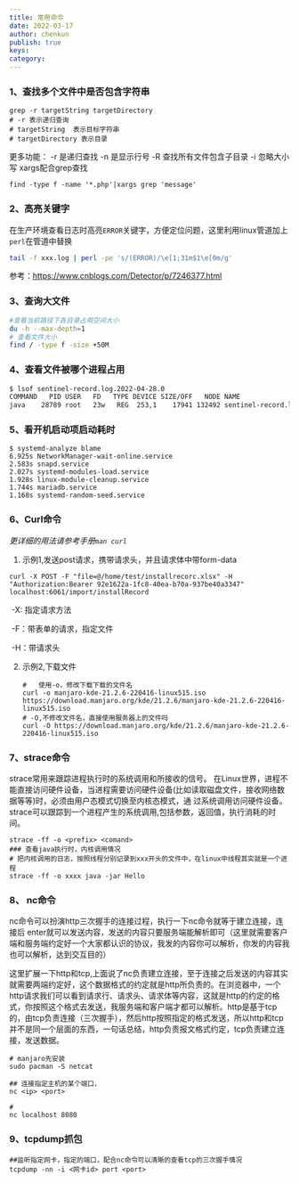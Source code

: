 ```yaml
---
title: 常用命令
date: 2022-03-17
author: chenkun
publish: true
keys:
category:
---
```


<!--more-->
### 1、查找多个文件中是否包含字符串

```shell
grep -r targetString targetDirectory
# -r 表示递归查询
# targetString  表示目标字符串
# targetDirectory 表示目录
```

更多功能：
-r 是递归查找
-n 是显示行号
-R 查找所有文件包含子目录
-i 忽略大小写
xargs配合grep查找

```shell
find -type f -name '*.php'|xargs grep 'message'
```

### 2、高亮关键字

在生产环境查看日志时高亮`ERROR`关键字，方便定位问题，这里利用linux管道加上`perl`在管道中替换

```bash
tail -f xxx.log | perl -pe 's/(ERROR)/\e[1;31m$1\e[0m/g'  
```

参考：https://www.cnblogs.com/Detector/p/7246377.html

### 3、查询大文件

```bash
#查看当前路径下各目录占用空间大小
du -h --max-depth=1
# 查看文件大小
find / -type f -size +50M
```

### 4、查看文件被哪个进程占用

```bash
$ lsof sentinel-record.log.2022-04-28.0
COMMAND   PID USER   FD   TYPE DEVICE SIZE/OFF   NODE NAME
java    28789 root   23w   REG  253,1    17941 132492 sentinel-record.log.2022-04-28.0

```

### 5、看开机启动项启动耗时

```shell
$ systemd-analyze blame        
6.925s NetworkManager-wait-online.service
2.583s snapd.service
2.027s systemd-modules-load.service
1.928s linux-module-cleanup.service
1.744s mariadb.service
1.168s systemd-random-seed.service
```

### 6、Curl命令

*更详细的用法请参考手册`man curl`*

1. 示例1,发送post请求，携带请求头，并且请求体中带form-data

```
curl -X POST -F "file=@/home/test/installrecorc.xlsx" -H "Authorization:Bearer 92e1622a-1fc8-40ea-b70a-937be40a3347" localhost:6061/import/installRecord
```
​	-X: 指定请求方法

​	-F：带表单的请求，指定文件

​	-H：带请求头

2. 示例2,下载文件

   ```shell
   #   使用-o，修改下载下载的文件名
   curl -o manjaro-kde-21.2.6-220416-linux515.iso  https://download.manjaro.org/kde/21.2.6/manjaro-kde-21.2.6-220416-linux515.iso
   # -O,不修改文件名，直接使用服务器上的文件吗
   curl -O https://download.manjaro.org/kde/21.2.6/manjaro-kde-21.2.6-220416-linux515.iso
   ```

### 7、strace命令

strace常用来跟踪进程执行时的系统调用和所接收的信号。 在Linux世界，进程不能直接访问硬件设备，当进程需要访问硬件设备(比如读取磁盘文件，接收网络数据等等)时，必须由用户态模式切换至内核态模式，通 过系统调用访问硬件设备。strace可以跟踪到一个进程产生的系统调用,包括参数，返回值，执行消耗的时间。

```shell
strace -ff -o <prefix> <comand>
### 查看java执行时，内核调用情况
# 把内核调用的日志，按照线程分别记录到xxx开头的文件中，在linux中线程其实就是一个进程
strace -ff -o xxxx java -jar Hello
```

### 8、 nc命令

nc命令可以扮演http三次握手的连接过程，执行一下nc命令就等于建立连接，连接后
enter就可以发送内容，发送的内容只要服务端能解析即可（这里就需要客户端和服务端约定好一个大家都认识的协议，我发的内容你可以解析，你发的内容我也可以解析，达到交互目的）

这里扩展一下http和tcp,上面说了nc负责建立连接，至于连接之后发送的内容其实就需要两端约定好，这个数据格式的约定就是http所负责的。在浏览器中，一个http请求我们可以看到请求行、请求头、请求体等内容，这就是http的约定的格式，你按照这个格式去发送，我服务端和客户端才都可以解析。http是基于tcp的，由tcp负责连接（三次握手），然后http按照指定的格式发送，所以http和tcp并不是同一个层面的东西，一句话总结，http负责报文格式约定，tcp负责建立连接，发送数据。

```shell
# manjaro先安装
sudo pacman -S netcat

## 连接指定主机的某个端口，
nc <ip> <port>

#
nc localhost 8080
```

### 9、tcpdump抓包

```shell
##监听指定网卡，指定的端口，配合nc命令可以清晰的查看tcp的三次握手情况
tcpdump -nn -i <网卡id> port <port>
```

